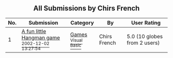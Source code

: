 ﻿<div align="center">

## All Submissions by Chirs French

</div>

No.  | Submission | Category | By   | User Rating
---- | ---------- | -------- | ---- | -----------
1 | [A fun little Hangman game<br /><sup>2002-12-02 13:27:54</sup>](https://github.com/Planet-Source-Code/chirs-french-a-fun-little-hangman-game__1-41560) | [Games<br /><sup>Visual Basic</sup>](../ByCategory/games__1-38.md) | Chirs French | 5.0 (10 globes from 2 users)
